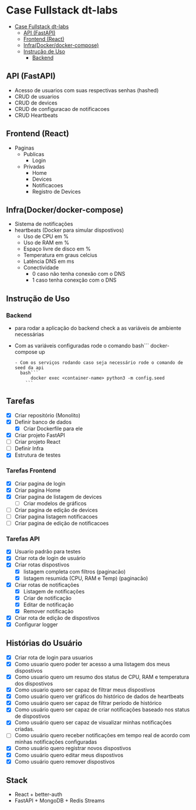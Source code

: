 # Case Fullstack dt-labs

<!--toc:start-->
- [Case Fullstack dt-labs](#case-fullstack-dt-labs)
  - [API (FastAPI)](#api-fastapi)
  - [Frontend (React)](#frontend-react)
  - [Infra(Docker/docker-compose)](#infradockerdocker-compose)
  - [Instrução de Uso](#instrução-de-uso)
    - [Backend](#backend)
<!--toc:end-->

## API (FastAPI)

- Acesso de usuarios com suas respectivas senhas (hashed)
- CRUD de usuarios
- CRUD de devices
- CRUD de configuracao de notificacoes
- CRUD Heartbeats

## Frontend (React)
  
- Paginas
  - Publicas
    - Login
  - Privadas
    - Home
    - Devices
    - Notificacoes
    - Registro de Devices

## Infra(Docker/docker-compose)

- Sistema de notificações
- heartbeats (Docker para simular dispostivos)
  - Uso de CPU em %
  - Uso de RAM em %
  - Espaço livre de disco em %
  - Temperatura em graus celcius
  - Latência DNS em ms
  - Conectividade
    - 0 caso não tenha conexão com o DNS
    - 1 caso tenha conexção com o DNS

## Instrução de Uso

### Backend

- para rodar a aplicação do backend check a as variáveis de ambiente necessárias
- Com as variáveis configuradas rode o comando
  bash```
    docker-compose up

  ```
  - Com os serviços rodando caso seja necessário rode o comando de seed da api 
    bash```
        docker exec <container-name> python3 -m config.seed
      ```

## Tarefas

- [x] Criar repositório (Monolito)
- [x] Definir banco de dados
  - [x] Criar Dockerfile para ele
- [x] Criar projeto FastAPI
- [ ] Criar projeto React
- [ ] Definir Infra
- [x] Estrutura de testes

### Tarefas Frontend

- [x] Criar pagina de login
- [x] Criar pagina Home
- [x] Criar pagina de listagem de devices
  - [ ] Criar modelos de gráficos
- [ ] Criar pagina de edição de devices
- [ ] Criar pagina listagem notificacoes
- [ ] Criar pagina de edição de notificacoes

### Tarefas API

- [x] Usuario padrão para testes
- [x] Criar rota de login de usuário
- [x] Criar rotas dispostivos
  - [x] listagem completa com filtros (paginacão)
  - [x] listagem resumida (CPU, RAM e Temp) (paginacão)
- [x] Criar rotas de notificações
  - [x] Listagem de notificações
  - [x] Criar de notificação
  - [x] Editar de notificação
  - [x] Remover notificação
- [x] Criar rota de edição de dispostivos
- [x] Configurar logger

## Histórias do Usuário

- [x] Criar rota de login para usuarios
- [x] Como usuario quero poder ter acesso a uma listagem dos meus
  dispostivos
- [x] Como usuario quero um resumo dos status de CPU, RAM e temperatura dos dispostivos
- [x] Como usuario quero ser capaz de filtrar meus dispostivos
- [x] Como usuário quero ver gráficos do histórico de dados de heartbeats
- [x] Como usuário quero ser capaz de filtrar período de histórico
- [x] Como usuário quero ser capaz de criar notificações baseado nos status de dispostivos
- [x] Como usuário quero ser capaz de visualizar minhas notificações criadas.
- [ ] Como usuário quero receber notificações em tempo real
de acordo com minhas notificações configuradas
- [x] Como usuário quero registrar novos dispostivos
- [x] Como usuário quero editar meus dispostivos
- [x] Como usuário quero remover dispostivos

## Stack

- React + better-auth
- FastAPI + MongoDB + Redis Streams
